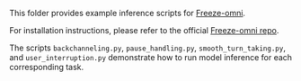 This folder provides example inference scripts for [Freeze-omni](https://arxiv.org/abs/2411.00774).

For installation instructions, please refer to the official [Freeze-omni repo](https://github.com/VITA-MLLM/Freeze-Omni).

The scripts `backchanneling.py`, `pause_handling.py`, `smooth_turn_taking.py`, and `user_interruption.py` demonstrate how to run model inference for each corresponding task.